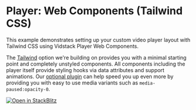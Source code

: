 # Player: Web Components (Tailwind CSS)

This example demonstrates setting up your custom video player layout with Tailwind CSS using
Vidstack Player Web Components.

The [Tailwind][tailwind] option we're building on provides you with a minimal starting point and
completely unstyled components. All components including the player itself provide styling hooks
via data attributes and support animations. Our [optional plugin][tailwind-plugin] can help speed
you up even more by providing you with easy to use media variants such as `media-paused:opacity-0`.

[![Open in StackBlitz](https://developer.stackblitz.com/img/open_in_stackblitz.svg)][stackblitz-demo]

[tailwind]: https://tailwindcss.com
[tailwind-plugin]: https://vidstack.io/docs/wc/player/styling/tailwind
[stackblitz-demo]: https://stackblitz.com/fork/github/vidstack/examples/tree/main/player/web-components/tailwind-css?title=Vidstack%20Player%20-%20Web%20Components%20%28Tailwind%20CSS%29&file=src/main.ts&showSidebar=1
